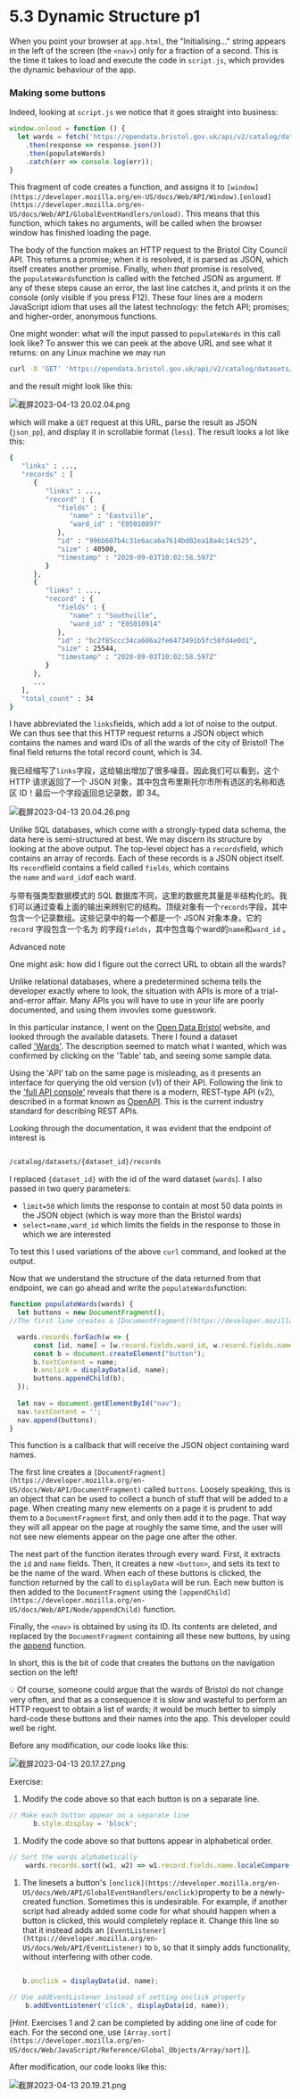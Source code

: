 # 5.3 Dynamic Structure p1

When you point your browser at `app.html`, the "Initialising..." string appears in the left of the screen (the `<nav>`) only for a fraction of a second. This is the time it takes to load and execute the code in `script.js`, which provides the dynamic behaviour of the app.

### Making some buttons

Indeed, looking at `script.js` we notice that it goes straight into business:

```jsx
window.onload = function () {
  let wards = fetch('https://opendata.bristol.gov.uk/api/v2/catalog/datasets/wards/records?limit=50&select=name,ward_id')
    .then(response => response.json())
    .then(populateWards)
    .catch(err => console.log(err));
}
```

This fragment of code creates a function, and assigns it to `[window](https://developer.mozilla.org/en-US/docs/Web/API/Window)`.`[onload](https://developer.mozilla.org/en-US/docs/Web/API/GlobalEventHandlers/onload)`. This means that this function, which takes no arguments, will be called when the browser window has finished loading the page.

The body of the function makes an HTTP request to the Bristol City Council API. This returns a promise; when it is resolved, it is parsed as JSON, which itself creates another promise. Finally, when *that* promise is resolved, the `populateWards`function is called with the fetched JSON as argument. If any of these steps cause an error, the last line catches it, and prints it on the console (only visible if you press F12). These four lines are a modern JavaScript idiom that uses all the latest technology: the fetch API; promises; and higher-order, anonymous functions.

One might wonder: what will the input passed to `populateWards` in this call look like? To answer this we can peek at the above URL and see what it returns: on any Linux machine we may run

```bash
curl -X 'GET' 'https://opendata.bristol.gov.uk/api/v2/catalog/datasets/wards/records?select=name,ward_id' | json_pp | less
```

and the result might look like this:

![截屏2023-04-13 20.02.04.png](5%203%20Dynamic%20Structure%20p1%204fae27943aab4bc6be569c976157c4aa/%25E6%2588%25AA%25E5%25B1%258F2023-04-13_20.02.04.png)

which will make a `GET` request at this URL, parse the result as JSON (`json_pp`), and display it in scrollable format (`less`). The result looks a lot like this:

```bash
{
   "links" : ...,
   "records" : [
      {
         "links" : ...,
         "record" : {
            "fields" : {
               "name" : "Eastville",
               "ward_id" : "E05010897"
            },
            "id" : "996b607b4c31e6aca6a7614bd02ea18a4c14c525",
            "size" : 40500,
            "timestamp" : "2020-09-03T10:02:58.597Z"
         }
      },
      {
         "links" : ...,
         "record" : {
            "fields" : {
               "name" : "Southville",
               "ward_id" : "E05010914"
            },
            "id" : "bc2f85ccc34ca606a2fe6473491b5fc50fd4e0d1",
            "size" : 25544,
            "timestamp" : "2020-09-03T10:02:58.597Z"
         }
      },
      ...
   ],
   "total_count" : 34
}
```

I have abbreviated the `links`fields, which add a lot of noise to the output. We can thus see that this HTTP request returns a JSON object which contains the names and ward IDs of all the wards of the city of Bristol! The final field returns the total record count, which is 34.

我已经缩写了`links`字段，这给输出增加了很多噪音。因此我们可以看到，这个 HTTP 请求返回了一个 JSON 对象，其中包含布里斯托尔市所有选区的名称和选区 ID！最后一个字段返回总记录数，即 34。

![截屏2023-04-13 20.04.26.png](5%203%20Dynamic%20Structure%20p1%204fae27943aab4bc6be569c976157c4aa/%25E6%2588%25AA%25E5%25B1%258F2023-04-13_20.04.26.png)

Unlike SQL databases, which come with a strongly-typed data schema, the data here is semi-structured at best. We may discern its structure by looking at the above output. The top-level object has a `records`field, which contains an array of records. Each of these records is a JSON object itself. Its `record`field contains a field called `fields`, which contains the `name` and `ward_id`of each ward.

与带有强类型数据模式的 SQL 数据库不同，这里的数据充其量是半结构化的。我们可以通过查看上面的输出来辨别它的结构。顶级对象有一个`records`字段，其中包含一个记录数组。这些记录中的每一个都是一个 JSON 对象本身。它的`record` 字段包含一个名为 的字段`fields`，其中包含每个ward的`name`和`ward_id` 。

Advanced note

One might ask: how did I figure out the correct URL to obtain all the wards?

Unlike relational databases, where a predetermined schema tells the developer exactly where to look, the situation with APIs is more of a trial-and-error affair. Many APIs you will have to use in your life are poorly documented, and using them invovles some guesswork.

In this particular instance, I went on the [Open Data Bristol](https://opendata.bristol.gov.uk/explore/?sort=modified) website, and looked through the available datasets. There I found a dataset called ['Wards'](https://opendata.bristol.gov.uk/explore/dataset/wards/information/). The description seemed to match what I wanted, which was confirmed by clicking on the 'Table' tab, and seeing some sample data.

Using the 'API' tab on the same page is misleading, as it presents an interface for querying the old version (v1) of their API. Following the link to the ['full API console'](https://opendata.bristol.gov.uk/api/v2/console) reveals that there is a modern, REST-type API (v2), described in a format known as [OpenAPI](https://swagger.io/docs/specification/about/). This is the current industry standard for describing REST APIs.

Looking through the documentation, it was evident that the endpoint of interest is

```bash

/catalog/datasets/{dataset_id}/records
```

I replaced `{dataset_id}` with the id of the ward dataset (`wards`). I also passed in two query parameters:

- `limit=50` which limits the response to contain at most 50 data points in the JSON object (which is way more than the Bristol wards)
- `select=name,ward_id` which limits the fields in the response to those in which we are interested

To test this I used variations of the above `curl` command, and looked at the output.

Now that we understand the structure of the data returned from that endpoint, we can go ahead and write the `populateWards`function:

```jsx
function populateWards(wards) {
  let buttons = new DocumentFragment();
//The first line creates a [DocumentFragment](https://developer.mozilla.org/en-US/docs/Web/API/DocumentFragment) called buttons.

  wards.records.forEach(w => {
      const [id, name] = [w.record.fields.ward_id, w.record.fields.name];
      const b = document.createElement("button");
      b.textContent = name;
      b.onclick = displayData(id, name);
      buttons.appendChild(b);
  });
  
  let nav = document.getElementById("nav");
  nav.textContent = '';
  nav.append(buttons);
}
```

This function is a callback that will receive the JSON object containing ward names.

The first line creates a `[DocumentFragment](https://developer.mozilla.org/en-US/docs/Web/API/DocumentFragment)` called `buttons`. Loosely speaking, this is an object that can be used to collect a bunch of stuff that will be added to a page. When creating many new elements on a page it is prudent to add them to a `DocumentFragment` first, and only then add it to the page. That way they will all appear on the page at roughly the same time, and the user will not see new elements appear on the page one after the other.

The next part of the function iterates through every ward. First, it extracts the `id` and `name` fields. Then, it creates a new `<button>`, and sets its text to be the name of the ward. When each of these buttons is clicked, the function returned by the call to `displayData` will be run. Each new button is then added to the `DocumentFragment` using the `[appendChild](https://developer.mozilla.org/en-US/docs/Web/API/Node/appendChild)` function.

Finally, the `<nav>` is obtained by using its ID. Its contents are deleted, and replaced by the `DocumentFragment` containing all these new buttons, by using the [append](https://developer.mozilla.org/en-US/docs/Web/API/Element/append) function.

In short, this is the bit of code that creates the buttons on the navigation section on the left!

<aside>
💡 Of course, someone could argue that the wards of Bristol do not change very often, and that as a consequence it is slow and wasteful to perform an HTTP request to obtain a list of wards; it would be much better to simply hard-code these buttons and their names into the app. This developer could well be right.

</aside>

Before any modification, our code looks like this:

![截屏2023-04-13 20.17.27.png](5%203%20Dynamic%20Structure%20p1%204fae27943aab4bc6be569c976157c4aa/%25E6%2588%25AA%25E5%25B1%258F2023-04-13_20.17.27.png)

Exercise:

1. Modify the code above so that each button is on a separate line.

```jsx
// Make each button appear on a separate line
      b.style.display = 'block';
```

1. Modify the code above so that buttons appear in alphabetical order.

```jsx
// Sort the wards alphabetically
    wards.records.sort((w1, w2) => w1.record.fields.name.localeCompare(w2.record.fields.name));
```

1. The linesets a button's `[onclick](https://developer.mozilla.org/en-US/docs/Web/API/GlobalEventHandlers/onclick)`property to be a newly-created function. Sometimes this is undesirable. For example, if another script had already added some code for what should happen when a button is clicked, this would completely replace it. Change this line so that it instead adds an `[EventListener](https://developer.mozilla.org/en-US/docs/Web/API/EventListener)` to `b`, so that it simply adds functionality, without interfering with other code.
    
    ```jsx
    
    b.onclick = displayData(id, name);
    ```
    

```jsx
// Use addEventListener instead of setting onclick property
    b.addEventListener('click', displayData(id, name));
```

[*Hint.* Exercises 1 and 2 can be completed by adding one line of code for each. For the second one, use `[Array.sort](https://developer.mozilla.org/en-US/docs/Web/JavaScript/Reference/Global_Objects/Array/sort)`].

After modification, our code looks like this:

![截屏2023-04-13 20.19.21.png](5%203%20Dynamic%20Structure%20p1%204fae27943aab4bc6be569c976157c4aa/%25E6%2588%25AA%25E5%25B1%258F2023-04-13_20.19.21.png)